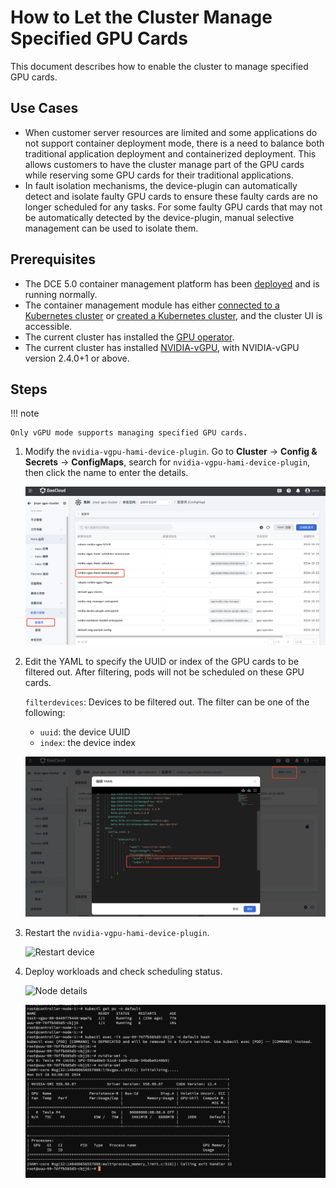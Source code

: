# How to Let the Cluster Manage Specified GPU Cards

This document describes how to enable the cluster to manage specified GPU cards.

## Use Cases

* When customer server resources are limited and some applications do not support container deployment mode, there is a need to balance both traditional application deployment and containerized deployment. This allows customers to have the cluster manage part of the GPU cards while reserving some GPU cards for their traditional applications.
* In fault isolation mechanisms, the device-plugin can automatically detect and isolate faulty GPU cards to ensure these faulty cards are no longer scheduled for any tasks. For some faulty GPU cards that may not be automatically detected by the device-plugin, manual selective management can be used to isolate them.

## Prerequisites

* The DCE 5.0 container management platform has been [deployed](../../../../../install/index.md) and is running normally.
* The container management module has either [connected to a Kubernetes cluster](../../../clusters/integrate-cluster.md) or [created a Kubernetes cluster](../../../clusters/create-cluster.md), and the cluster UI is accessible.
* The current cluster has installed the [GPU operator](../install_nvidia_driver_of_operator.md).
* The current cluster has installed [NVIDIA-vGPU](./vgpu_addon.md), with NVIDIA-vGPU version 2.4.0+1 or above.

## Steps

!!! note

    Only vGPU mode supports managing specified GPU cards.

1. Modify the `nvidia-vgpu-hami-device-plugin`. Go to **Cluster** -> **Config & Secrets** -> **ConfigMaps**, search for `nvidia-vgpu-hami-device-plugin`, then click the name to enter the details.

    ![config1](../../images/config1.png)

2. Edit the YAML to specify the UUID or index of the GPU cards to be filtered out.
   After filtering, pods will not be scheduled on these GPU cards.

    `filterdevices`: Devices to be filtered out. The filter can be one of the following:

    * `uuid`: the device UUID
    * `index`: the device index

    ![config2](../../images/config2.png)

3. Restart the `nvidia-vgpu-hami-device-plugin`.

    ![Restart device](../../images/device1.png)

4. Deploy workloads and check scheduling status.

    ![Node details](../../images/node1.png)

    ![Deployment](../../images/deployment1.png)

